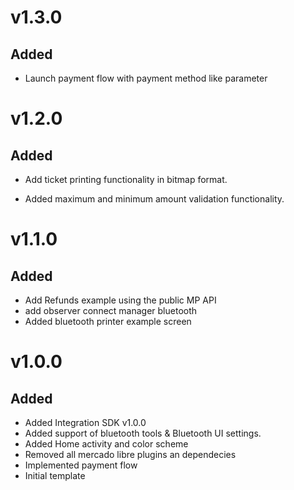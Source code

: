 # v1.3.0
## Added
- Launch payment flow with payment method like parameter

# v1.2.0
## Added
- Add ticket printing functionality in bitmap format.

- Added maximum and minimum amount validation functionality.
# v1.1.0
## Added
- Add Refunds example using the public MP API
- add observer connect manager bluetooth
- Added bluetooth printer example screen

# v1.0.0
## Added
- Added Integration SDK v1.0.0
- Added support of bluetooth tools & Bluetooth UI settings.
- Added Home activity and color scheme
- Removed all mercado libre plugins an dependecies
- Implemented payment flow
- Initial template
